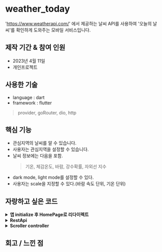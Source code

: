 # weather_today

'https://www.weatherapi.com/' 에서 제공하는 날씨 API를 사용하여 '오늘의 날씨'를 확인하게 도와주는 모바일 서비스입니다.

## 제작 기간 & 참여 인원
- 2023년 4월 11일
- 개인프로젝트

## 사용한 기술
- language : dart
- framework : flutter
> provider, goRouter, dio, http

## 핵심 기능 
- 관심지역의 날씨를 알 수 있습니다.
- 사용자는 관심지역을 설정할 수 있습니다.
- 날씨 정보에는 다음을 포함.
  > 기온, 체감온도, 바람, 강수확률, 자외선 지수 
- dark mode, light mode를 설정할 수 있다.
- 사용자는 scale을 지정할 수 있다.(바람 속도 단위, 기온 단위)

## 자랑하고 싶은 코드

<details><summary><b>앱 initialize 후 HomePage로 리다이렉트</b></summary>
  - goRouter를 사용하여 redirect를 구현하였습니다. 예를들어 app의 시작후 splahPage가 보여지는데, 데이터를 불러오기가 마치면 home page로 redirect하였습니다.
  
```dart
/// goRouter 을 사용하여 navigation 과 조건에 따라 redirect를 수행
class AppRouter {
  GoRouter get router => _goRouter;

  AppRouter();

  late final GoRouter _goRouter = GoRouter(
    refreshListenable: AppService(),
    initialLocation: APP_PAGE.splash.toPath,//앱의 시작시 splash Page로!
    debugLogDiagnostics: true, //router 정보 콘솔에 출력
    errorBuilder: (BuildContext context, GoRouterState state) =>
        const ErrorPage(), //state.error.toString()으로 에러메세지 출력가능
    routes: <GoRoute>[
      GoRoute(
        path: APP_PAGE.home.toPath,
        name: APP_PAGE.home.toName,
        builder: (BuildContext context, GoRouterState state) {
          return const HomePage();
        },
        ...
      GoRoute(
        path: APP_PAGE.splash.toPath,
        name: APP_PAGE.splash.toName,
        builder: (BuildContext context, GoRouterState state) {
          return const SplashPage();
        },
      ),
      GoRoute(
        path: APP_PAGE.permission.toPath,
        name: APP_PAGE.permission.toName,
        builder: (BuildContext context, GoRouterState state) {
          return PermissionPage();
        },
      ),
    ],
    redirect: (BuildContext context, GoRouterState state) {
      final homeLocation = APP_PAGE.home.toPath;
      final splashLocation = APP_PAGE.splash.toPath;
      final permissionLocation = APP_PAGE.permission.toPath;

      final isInitialized = AppService().initialized;
      final isPermitted = AppService().permitted;

      final isGoingToSplash = state.subloc == splashLocation;
      final isGoingToPermission = state.subloc == permissionLocation;
      //final isGoingToHome = state.subloc == homeLocation;

      /// 앱 시작전 권한, 로그인 여부, 세팅 등을 체크하고 route 한다.
      if (!isInitialized && !isGoingToSplash) {
        return splashLocation;
      } else if (isInitialized && !isPermitted && !isGoingToPermission) {
        return permissionLocation;//init 후에 App의 Permission이 필요시 Permission Page로!
      } else if ((isInitialized && isGoingToSplash) ||
          (isPermitted && isGoingToPermission)) {
        return homeLocation; //위 체크가 끝나면 home으로!
      } else {
        // Else Don't do anything
        return null;
      }
    },
  );
}
```
</details>
  
<details><summary><b>RestApi</b></summary>
</details>
  
<details><summary><b>Scroller controller</b></summary>
</details>

## 회고 / 느낀 점

